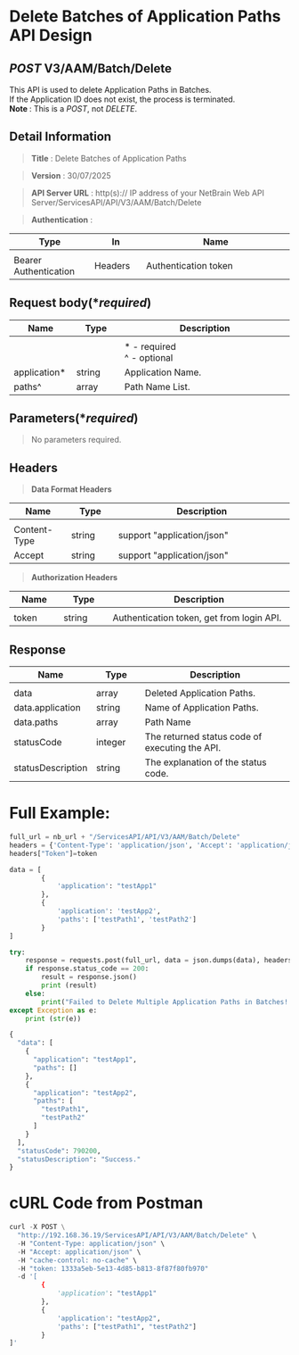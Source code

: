 
# Delete Batches of Application Paths API Design

## ***POST*** V3/AAM/Batch/Delete
This API is used to delete Application Paths in Batches. <br>
If the Application ID does not exist, the process is terminated.<br>
<b> Note </b>: This is a <i>POST</i>, not <i>DELETE</i>.

## Detail Information

> **Title** : Delete Batches of Application Paths<br>

> **Version** : 30/07/2025

> **API Server URL** : http(s):// IP address of your NetBrain Web API Server/ServicesAPI/API/V3/AAM/Batch/Delete <br>

> **Authentication** : 

|**Type**|**In**|**Name**|
|------|------|------|
|<img width=100/>|<img width=100/>|<img width=500/>|
|Bearer Authentication| Headers | Authentication token | 

## Request body(****required***)
|**Name**|**Type**|**Description**|
|------|------|------|
|<img width=100/>|<img width=100/>|<img width=500/>|
|||* - required<br />^ - optional|
|application*|string|Application Name. |
|paths^|array|Path Name List. |

## Parameters(****required***)
>No parameters required.


## Headers

> **Data Format Headers**

|**Name**|**Type**|**Description**|
|------|------|------|
|<img width=100/>|<img width=100/>|<img width=500/>|
| Content-Type | string  | support "application/json" |
| Accept | string  | support "application/json" |

> **Authorization Headers**

|**Name**|**Type**|**Description**|
|------|------|------|
|<img width=100/>|<img width=100/>|<img width=500/>|
| token | string  | Authentication token, get from login API. |

## Response
|**Name**|**Type**|**Description**|
|------|------|------|
|<img width=100/>|<img width=100/>|<img width=500/>|
|data|array|Deleted Application Paths. |
|data.application|string|Name of Application Paths.|
|data.paths| array | Path Name|
|statusCode| integer | The returned status code of executing the API.  |
|statusDescription| string | The explanation of the status code.  |


# Full Example:
```python
full_url = nb_url + "/ServicesAPI/API/V3/AAM/Batch/Delete"
headers = {'Content-Type': 'application/json', 'Accept': 'application/json'}
headers["Token"]=token

data = [
        {
            'application': "testApp1"
        },
        {
            'application': 'testApp2',
            'paths': ['testPath1', 'testPath2']
        }
]

try:
    response = requests.post(full_url, data = json.dumps(data), headers=headers, verify=False)
    if response.status_code == 200:
        result = response.json()
        print (result)
    else:
        print("Failed to Delete Multiple Application Paths in Batches! - " + str(response.text))
except Exception as e:
    print (str(e))
```
```python
{
  "data": [
    {
      "application": "testApp1",
      "paths": []
    },
    {
      "application": "testApp2",
      "paths": [
        "testPath1",
        "testPath2"
      ]
    }
  ],
  "statusCode": 790200,
  "statusDescription": "Success."
}
```


# cURL Code from Postman
```python
curl -X POST \
  "http://192.168.36.19/ServicesAPI/API/V3/AAM/Batch/Delete" \
  -H "Content-Type: application/json" \
  -H "Accept: application/json" \
  -H "cache-control: no-cache" \
  -H "token: 1333a5eb-5e13-4d85-b813-8f87f80fb970"
  -d '[
        {
            'application': "testApp1"
        },
        {
            'application': "testApp2",
            'paths': ["testPath1", "testPath2"]
        }
]'
```